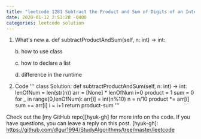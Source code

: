 ```yaml
---
title: "leetcode 1281 Subtract the Product and Sum of Digits of an Integer.py"
date: 2020-01-12 2:53:28 -0400
categories: leetcode solution
--- 
```

1. What's new
    a. def subtractProductAndSum(self, n: int) -> int:
    
    b. how to use class
    
    c. how to declare a list 
    
    d. difference in the runtime
    
2. Code
'''
class Solution:
    def subtractProductAndSum(self, n: int) -> int:
        lenOfNum = len(str(n))
        arr = [None] * lenOfNum
        i=0
        product = 1
        sum = 0
        for _ in range(0,lenOfNum):
            arr[i] = int(n%10)
            n = n/10
            product *= arr[i]
            sum += arr[i]
            i = i+1
        return product-sum
'''

Check out the [my GitHub repo][hyuk-gh] for more info on the code. If you have questions, you can leave a reply on this post.
[hyuk-gh]:   https://github.com/dlgur1994/StudyAlgorithms/tree/master/leetcode
